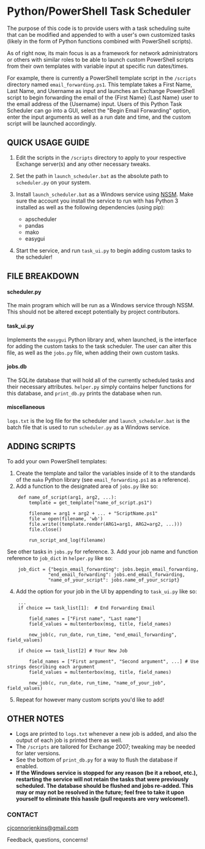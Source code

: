 # Python/PowerShell Task Scheduler

The purpose of this code is to provide users with a task scheduling suite that can be modified and appended to with a user's own customized tasks (likely in the form of Python functions combined with PowerShell scripts).

As of right now, its main focus is as a framework for network administrators or others with similar roles to be able to launch custom PowerShell scripts from their own templates with variable input at specific run dates/times.

For example, there is currently a PowerShell template script in the `/scripts` directory named `email_forwarding.ps1`. This template takes a First Name, Last Name, and Username as input and launches an Exchange PowerShell script to begin forwarding the email of the {First Name} {Last Name} user to the email address of the {Username} input. Users of this Python Task Scheduler can go into a GUI, select the "Begin Email Forwarding" option, enter the input arguments as well as a run date and time, and the custom script will be launched accordingly. 

## QUICK USAGE GUIDE

1. Edit the scripts in the `/scripts` directory to apply to your respective Exchange server(s) and any other necessary tweaks.
2. Set the path in `launch_scheduler.bat` as the absolute path to `scheduler.py` on your system.
3. Install `launch_scheduler.bat` as a Windows service using [NSSM](https://nssm.cc/). Make sure the account you install the service to run with has Python 3 installed as well as the following dependencies (using pip):
    * apscheduler
    * pandas
    * mako
    * easygui

4. Start the service, and run `task_ui.py` to begin adding custom tasks to the scheduler!


## FILE BREAKDOWN

#### scheduler.py

The main program which will be run as a Windows service through NSSM. This should not be altered except potentially by project contributors.

#### task_ui.py

Implements the `easygui` Python library and, when launched, is the interface for adding the custom tasks to the task scheduler. The user can alter this file, as well as the `jobs.py` file, when adding their own custom tasks.

#### jobs.db

The SQLite database that will hold all of the currently scheduled tasks and their necessary attributes. `helper.py` simply contains helper functions for this database, and `print_db.py` prints the database when run.

#### miscellaneous

`logs.txt` is the log file for the scheduler and `launch_scheduler.bat` is the batch file that is used to run `scheduler.py` as a Windows service.


## ADDING SCRIPTS

To add your own PowerShell templates:

1. Create the template and tailor the variables inside of it to the standards of the `mako` Python library (see `email_forwarding.ps1` as a reference).
2. Add a function to the designated area of `jobs.py` like so:
```
    def name_of_script(arg1, arg2, ...):
        template = get_template("name_of_script.ps1")

        filename = arg1 + arg2 + ... + "ScriptName.ps1"
        file = open(filename, 'wb')
        file.write((template.render(ARG1=arg1, ARG2=arg2, ...)))
        file.close()

        run_script_and_log(filename)
```
See other tasks in `jobs.py` for reference.
3. Add your job name and function reference to `job_dict` in `helper.py` like so:
```
    job_dict = {"begin_email_forwarding": jobs.begin_email_forwarding,
               "end_email_forwarding": jobs.end_email_forwarding,
               "name_of_your_script": jobs.name_of_your_script}
```
4. Add the option for your job in the UI by appending to `task_ui.py` like so:
```
    ...
    if choice == task_list[1]:  # End Forwarding Email

        field_names = ["First name", "Last name"]
        field_values = multenterbox(msg, title, field_names)

        new_job(c, run_date, run_time, "end_email_forwarding", field_values)

    if choice == task_list[2] # Your New Job

        field_names = ["First argument", "Second argument", ...] # Use strings describing each argument
        field_values = multenterbox(msg, title, field_names)

        new_job(c, run_date, run_time, "name_of_your_job", field_values)
```
5. Repeat for however many custom scripts you'd like to add!

## OTHER NOTES
* Logs are printed to `logs.txt` whenever a new job is added, and also the output of each job is printed there as well.
* The `/scripts` are tailored for Exchange 2007; tweaking may be needed for later versions.
* See the bottom of `print_db.py` for a way to flush the database if enabled.
* __If the Windows service is stopped for any reason (be it a reboot, etc.), restarting the service will not retain the tasks that were previously scheduled. The database should be flushed and jobs re-added. This may or may not be resolved in the future; feel free to take it upon yourself to eliminate this hassle (pull requests are very welcome!).__

### CONTACT
cjconnorjenkins@gmail.com

Feedback, questions, concerns!